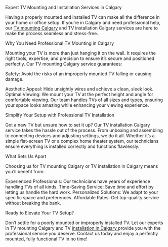 Expert TV Mounting and Installation Services in Calgary

Having a properly mounted and installed TV can make all the difference in your home or office setup. If you’re in Calgary and need professional help, our <a href="https://www.auxe.ca/locations/tv-mounting-calgary">TV mounting Calgary</a>
 and TV installation Calgary services are here to make the process seamless and stress-free.

Why You Need Professional TV Mounting in Calgary

Mounting your TV is more than just hanging it on the wall. It requires the right tools, expertise, and precision to ensure it’s secure and positioned perfectly. Our TV mounting Calgary service guarantees:

Safety: Avoid the risks of an improperly mounted TV falling or causing damage.

Aesthetic Appeal: Hide unsightly wires and achieve a clean, sleek look.
Optimal Viewing: We mount your TV at the perfect height and angle for comfortable viewing.
Our team handles TVs of all sizes and types, ensuring your space looks amazing while enhancing your viewing experience.

Simplify Your Setup with Professional TV Installation

Got a new TV but unsure how to set it up? Our TV installation Calgary service takes the hassle out of the process. From unboxing and assembling to connecting devices and adjusting settings, we do it all. Whether it’s a simple flat-screen TV or a complex home theater system, our technicians ensure everything is installed correctly and functions flawlessly.

What Sets Us Apart

Choosing us for TV mounting Calgary or TV installation in Calgary means you’ll benefit from:

Experienced Professionals: Our technicians have years of experience handling TVs of all kinds.
Time-Saving Service: Save time and effort by letting us handle the hard work.
Personalized Solutions: We adapt to your specific space and preferences.
Affordable Rates: Get top-quality service without breaking the bank.

Ready to Elevate Your TV Setup?

Don’t settle for a poorly mounted or improperly installed TV. Let our experts in TV mounting Calgary and TV <a href="https://www.auxe.ca/service/tv-installation">installation in Calgary </a>
provide you with the professional service you deserve. Contact us today and enjoy a perfectly mounted, fully functional TV in no time!


